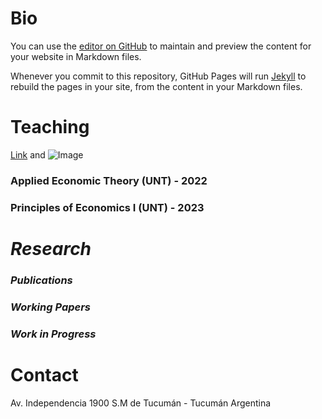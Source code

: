 # **Bio**

You can use the [editor on GitHub](https://github.com/edwinparillo/edwinparillo.github.io/edit/main/index.md) to maintain and preview the content for your website in Markdown files.

Whenever you commit to this repository, GitHub Pages will run [Jekyll](https://jekyllrb.com/) to rebuild the pages in your site, from the content in your Markdown files.

# **Teaching**
[Link]([url]()) and ![Image](src)
### Applied Economic Theory (UNT) - 2022

### Principles of Economics I (UNT) - 2023

# **_Research_**
### _Publications_

### _Working Papers_

### _Work in Progress_

# **Contact**

Av. Independencia 1900
S.M de Tucumán - Tucumán
Argentina

